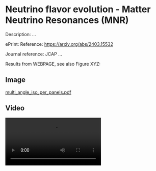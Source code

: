 Neutrino flavor evolution - Matter Neutrino Resonances (MNR)
====

Description: ...

ePrint: Reference: https://arxiv.org/abs/2403.15532

Journal reference: JCAP ...

Results from WEBPAGE, see also Figure XYZ:

## Image
[multi_angle_iso_per_panels.pdf](https://github.com/ianpaga/mnresonance/files/15206449/multi_angle_iso_per_panels.pdf)

## Video
![Video Alt Text](polar_iso_per.mp4)
